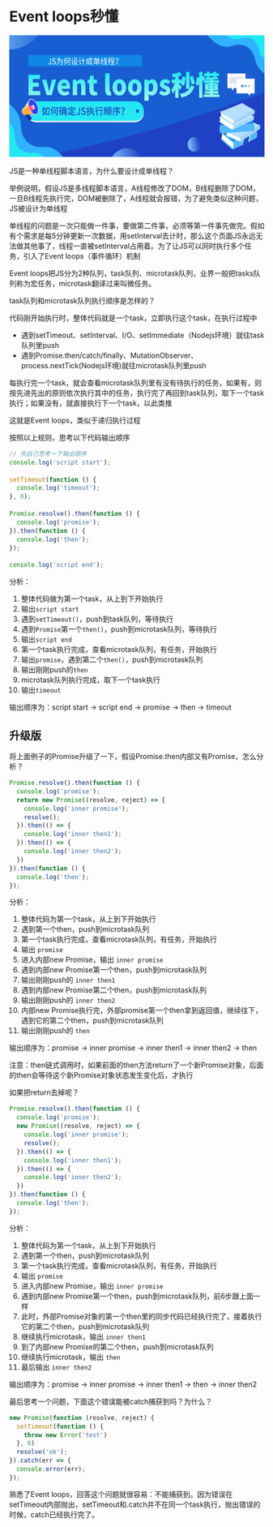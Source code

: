 # Event loops秒懂

<img src="https://raw.githubusercontent.com/wangmeijian/images/master/event-loops/event-loops.png" height="240" />

JS是一种单线程脚本语言，为什么要设计成单线程？

举例说明，假设JS是多线程脚本语言，A线程修改了DOM，B线程删除了DOM，一旦B线程先执行完，DOM被删除了，A线程就会报错，为了避免类似这种问题，JS被设计为单线程  

单线程的问题是一次只能做一件事，要做第二件事，必须等第一件事先做完。假如有个需求是每5分钟更新一次数据，用setInterval去计时，那么这个页面JS永远无法做其他事了，线程一直被setInterval占用着。为了让JS可以同时执行多个任务，引入了Event loops（事件循环）机制

Event loops把JS分为2种队列，task队列、microtask队列，业界一般把tasks队列称为宏任务，microtask翻译过来叫微任务。

task队列和microtask队列执行顺序是怎样的？

代码刚开始执行时，整体代码就是一个task，立即执行这个task，在执行过程中

* 遇到setTimeout、setInterval、I/O、setImmediate（Nodejs环境）就往task队列里push
* 遇到Promise.then/catch/finally、MutationObserver、process.nextTick(Nodejs环境)就往microtask队列里push

每执行完一个task，就会查看microtask队列里有没有待执行的任务，如果有，则按先进先出的原则依次执行其中的任务，执行完了再回到task队列，取下一个task执行；如果没有，就直接执行下一个task，以此类推

这就是Event loops，类似于递归执行过程

按照以上规则，思考以下代码输出顺序
```js
// 先自己思考一下输出顺序
console.log('script start');

setTimeout(function () {
  console.log('timeout');
}, 0);

Promise.resolve().then(function () {
  console.log('promise');
}).then(function () {
  console.log('then');
});

console.log('script end');
```

分析：

1. 整体代码做为第一个task，从上到下开始执行
2. 输出```script start```
3. 遇到```setTimeout()```，push到task队列，等待执行
4. 遇到```Promise```第一个```then()```，push到microtask队列，等待执行
5. 输出```script end```
6. 第一个task执行完成，查看microtask队列，有任务，开始执行
7. 输出```promise```，遇到第二个```then()```，push到microtask队列
8. 输出刚刚push的```then```
9. microtask队列执行完成，取下一个task执行
10. 输出```timeout```

输出顺序为：script start -> script end -> promise -> then -> timeout

## 升级版

将上面例子的Promise升级了一下，假设Promise.then内部又有Promise，怎么分析？

```js
Promise.resolve().then(function () {
  console.log('promise');
  return new Promise((resolve, reject) => {
    console.log('inner promise');
    resolve();
  }).then(() => {
    console.log('inner then1');
  }).then(() => {
    console.log('inner then2');
  })
}).then(function () {
  console.log('then');
});
```

分析：

1. 整体代码为第一个task，从上到下开始执行
2. 遇到第一个then，push到microtask队列
3. 第一个task执行完成，查看microtask队列，有任务，开始执行
4. 输出 ```promise```
5. 进入内部new Promise，输出 ```inner promise```  
6. 遇到内部new Promise第一个then，push到microtask队列
7. 输出刚刚push的 ```inner then1```
8. 遇到内部new Promise第二个then，push到microtask队列
9. 输出刚刚push的 ```inner then2```
10. 内部new Promise执行完，外部promise第一个then拿到返回值，继续往下，遇到它的第二个then，push到microtask队列
11. 输出刚刚push的 ```then```

输出顺序为：promise -> inner promise -> inner then1 -> inner then2 -> then

注意：then链式调用时，如果前面的then方法return了一个新Promise对象，后面的then会等待这个新Promise对象状态发生变化后，才执行

如果把return去掉呢？

```js
Promise.resolve().then(function () {
  console.log('promise');
  new Promise((resolve, reject) => {
    console.log('inner promise');
    resolve();
  }).then(() => {
    console.log('inner then1');
  }).then(() => {
    console.log('inner then2');
  })
}).then(function () {
  console.log('then');
});
```
分析：

1. 整体代码为第一个task，从上到下开始执行
2. 遇到第一个then，push到microtask队列
3. 第一个task执行完成，查看microtask队列，有任务，开始执行
4. 输出 ```promise```
5. 进入内部new Promise，输出 ```inner promise```  
6. 遇到内部new Promise第一个then，push到microtask队列，前6步跟上面一样
7. 此时，外部Promise对象的第一个then里的同步代码已经执行完了，接着执行它的第二个then，push到microtask队列
8. 继续执行microtask，输出 ```inner then1```
9. 到了内部new Promise的第二个then，push到microtask队列
10. 继续执行microtask，输出 ```then```
11. 最后输出 ```inner then2```

输出顺序为：promise -> inner promise -> inner then1 -> then -> inner then2

最后思考一个问题，下面这个错误能被catch捕获到吗？为什么？

```js
new Promise(function (resolve, reject) {
  setTimeout(function () { 
    throw new Error('test') 
  }, 0)
  resolve('ok');
}).catch(err => {
  console.error(err);
});
```

熟悉了Event loops，回答这个问题就很容易：不能捕获到。因为错误在setTimeout内部抛出，setTimeout和.catch并不在同一个task执行，抛出错误的时候，catch已经执行完了。